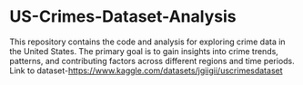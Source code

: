 # US-Crimes-Dataset-Analysis
This repository contains the code and analysis for exploring crime data in the United States. The primary goal is to gain insights into crime trends, patterns, and contributing factors across different regions and time periods.
Link to dataset-https://www.kaggle.com/datasets/jgiigii/uscrimesdataset
